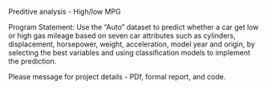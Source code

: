 Preditive analysis - High/low MPG

Program Statement: Use the “Auto” dataset to predict whether a car get low or high gas
mileage based on seven car attributes such as cylinders, displacement, horsepower,
weight, acceleration, model year and origin, by selecting the best variables and using
classification models to implement the prediction.

Please message for project details - PDf, formal report, and code. 
